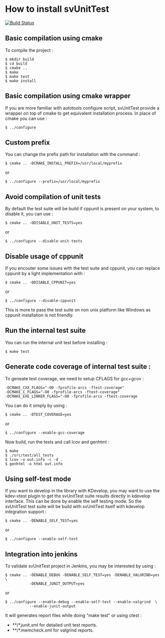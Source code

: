 How to install svUnitTest
=========================

[![Build Status](https://travis-ci.org/svalat/svUnitTest.png?branch=master)](https://travis-ci.org/svalat/svUnitTest)

Basic compilation using cmake
-----------------------------

To compile the project :

	$ mkdir build
	$ cd build
	$ cmake ..
	$ make
	$ make test
	$ make install

Basic compilation using cmake wrapper
-------------------------------------

If you are more familiar with autotools configure script, svUnitTest provide
a wrapper on top of cmake to get equivalent installation process. In place of
cmake you can use :

	$ ../configure

Custom prefix
-------------

You can change the prefix path for installation with the command :

	$ cmake .. -DCMAKE_INSTALL_PREFIX=/usr/local/myprefix

or

	$ ../configure --prefix=/usr/local/myprefix

Avoid compilation of unit tests
-------------------------------

By default the test suite will be build if cppunit is present on your system, to
disable it, you can use :

	$ cmake .. -DDISABLE_UNIT_TESTS=yes

or

	$ ../configure --disable-unit-tests

Disable usage of cppunit
------------------------

If you encouter some issues with the test suite and cppunit, you can replace
cppunit by a light implementation with :

	$ cmake .. -DDISABLE_CPPUNIT=yes

or

	$ ../configure --disable-cppunit

This is more to pass the test suite on non unix platform like Windows as cppunit
installation is not friendly.

Run the internal test suite
---------------------------

You can run the internal unit test before installing  :

	$ make test

Generate code coverage of internal test suite :
-----------------------------------------------

To geneate test coverage, we need to setup CFLAGS for gcc+gcov :

	-DCMAKE_CXX_FLAGS="-O0 -fprofile-arcs -ftest-coverage"
	-DCMAKE_C_FLAGS="-O0 -fprofile-arcs -ftest-coverage"
	-DCMAKE_EXE_LINKER_FLAGS="-O0 -fprofile-arcs -ftest-coverage

You can do it simply by using :

	$ cmake .. -DTEST_COVERAGE=yes

or

	$ ../configure --enable-gcc-coverage

Now build, run the tests and call lcov and genhtml :

	$ make
	$ ./src/test/all_tests
	$ lcov -o out.info -c -d .
	$ genhtml -o html out.info

Using self-test mode
--------------------

If you want to develop in the library with KDevelop, you may want to use the
kdev-xtest plugin to get the svUnitTest suite results directly in kdevelop
interface. This can be done by enable the self testing mode. So the svUnitTest
test suite will be build with svUnitTest itself with kdevelop integration
support :

	$ cmake .. -DENABLE_SELF_TEST=yes

or

	$ ../configure --enable-self-test

Integration into jenkins
------------------------

To validate svUnitTest project in Jenkins, you may be interested by using :

	$ cmake .. -DENABLE_DEBUG -DENABLE_SELF_TEST=yes -DENABLE_VALGRIND=yes \
	           -DENABLE_JUNIT_OUTPUT=yes

or

	$ ../configure --enable-debug --enable-self-test --enable-valgrind  \
	           --enable-junit-output

It will generates report files while doing "make test" or using ctest :
 - **/*.junit.xml for detailed unit test reports.
 - **/*.memcheck.xml for valgrind reports.
